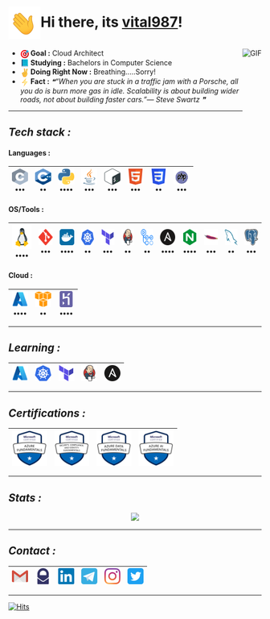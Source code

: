 # <img src="https://github.com/vital987/vital987/blob/master/assets/wave.gif" width=64 height=64 align=center>Hi there, its [vital987](https://github.com/vital987)!

<img align="right" alt="GIF" height="160px" src="https://i.imgur.com/uhZdH9C.gif" />

* <b><img src="https://github.com/vital987/vital987/raw/master/assets/darts.png" width=17 height=17 align=center>&nbsp;Goal :</b> Cloud Architect
* <b><img src="https://github.com/vital987/vital987/raw/master/assets/book.png" width=17 height=17 align=center>&nbsp;Studying :</b> Bachelors in Computer Science
* <b><img src="https://github.com/vital987/vital987/raw/master/assets/nows.png" width=17 height=17 align=center>&nbsp;Doing Right Now :</b> Breathing.....Sorry!
* <b><img src="https://github.com/vital987/vital987/raw/master/assets/facts.png" width=17 height=17 align=center>&nbsp;Fact :</b> <!--STARTS_HERE_QUOTE_README-->
<i>❝“When you are stuck in a traffic jam with a Porsche, all you do is burn more gas in idle.  Scalability is about building wider roads, not about building faster cars.”— Steve Swartz   ❞</i>
<!--ENDS_HERE_QUOTE_README-->

---

## ___Tech stack :___

#### **Languages :**
  | <a href="https://cprogramming.com"><img src="https://github.com/vital987/vital987/blob/master/assets/c.svg" width=32 height=32 align=center></a><br> ••• | <a href="https://cplusplusreference.com"><img src="https://github.com/vital987/vital987/blob/master/assets/cpp.svg" width=32 height=32 align=center></a><br>•• | <a href="https://python.org"><img src="https://github.com/vital987/vital987/blob/master/assets/python.svg" width=32 height=32 align=center></a><br>•••• | <a href="https://java.com"><img src="https://github.com/vital987/vital987/blob/master/assets/java.svg" width=32 height=32 align=center></a><br>••• | <a href="https://www.gnu.org/software/bash/"><img src="https://github.com/vital987/vital987/blob/master/assets/bash.svg" width=32 height=32 align=center></a><br>••• | <a href="https://html.com"><img src="https://github.com/vital987/vital987/blob/master/assets/html.svg" width=32 height=32 align=center></a><br>••• | <a href="https://developer.mozilla.org/en-US/docs/Web/CSS"><img src="https://github.com/vital987/vital987/blob/master/assets/css.svg" width=32 height=32 align=center></a><br>•• | <a href="https://php.net"><img src="https://github.com/vital987/vital987/blob/master/assets/php.svg" width=32 height=32 align=center></a><br>••• | 
  |:-:|:-:|:-:|:-:|:-:|:-:|:-:|:-:|
  
#### **OS/Tools :**
  | <a href="https://linux.org/"><img src="https://github.com/vital987/vital987/blob/master/assets/linux.svg" width=48 height=48></a><br>•••• | <a href="https://git-scm.com/"><img src="https://github.com/vital987/vital987/blob/master/assets/git.svg" width=32 height=32></a><br>••• | <a href="https://docker.com/"><img src="https://github.com/vital987/vital987/blob/master/assets/docker.svg" width=32 height=32></a><br>•••• | <a href="https://kubernetes.io/"><img src="https://github.com/vital987/vital987/blob/master/assets/kubernetes.svg" width=32 height=32></a><br>•• | <a href="https://terraform.io/"><img src="https://github.com/vital987/vital987/blob/master/assets/terraformio.svg" width=32 height=32></a><br>••• | <a href="https://jenkins.io/"><img src="https://github.com/vital987/vital987/blob/master/assets/jenkins.svg" width=32 height=32></a><br>•• | <a href="https://github.com/features/actions"><img src="https://github.com/vital987/vital987/blob/master/assets/actions.svg" width=32 height=32></a><br>•• | <a href="https://www.ansible.com/"><img src="https://github.com/vital987/vital987/blob/master/assets/ansible.svg" width=32 height=32></a><br>•••• | <a href="https://www.nginx.com/"><img src="https://github.com/vital987/vital987/blob/master/assets/nginx.svg" width=32 height=32></a><br>•••• | <a href="https://httpd.apache.org/"><img src="https://github.com/vital987/vital987/blob/master/assets/httpd.svg" width=32 height=32></a><br>••• | <a href="https://mysql.com/"><img src="https://github.com/vital987/vital987/blob/master/assets/mysql.svg" width=32 height=32></a><br>•• | <a href="https://postgresql.com/"><img src="https://github.com/vital987/vital987/blob/master/assets/postgresql.svg" width=32 height=32></a><br>••• |
  |:-:|:-:|:-:|:-:|:-:|:-:|:-:|:-:|:-:|:-:|:-:|:-:|
  
#### **Cloud :**
  | <a href="https://azure.microsoft.com"><img src="https://github.com/vital987/vital987/blob/master/assets/azure.svg" width=32 height=32></a><br>•••• | <a href="https://aws.amazon.com"><img src="https://github.com/vital987/vital987/blob/master/assets/aws.svg" width=32 height=32></a><br>•• | <a href="https://heroku.com"><img src="https://github.com/vital987/vital987/blob/master/assets/heroku.svg" width=32 height=32></a><br>•••• |
  |:-:|:-:|:-:|
  
---
  
## ___Learning :___
  | <a href="https://azure.microsoft.com"><img src="https://github.com/vital987/vital987/blob/master/assets/azure.svg" width=32 height=32></a> | <a href="https://kubernetes.io"><img src="https://github.com/vital987/vital987/blob/master/assets/kubernetes.svg" width=32 height=32></a> | <a href="https://terraform.io"><img src="https://github.com/vital987/vital987/blob/master/assets/terraformio.svg" width=32 height=32></a> | <a href="https://jenkins.io/"><img src="https://github.com/vital987/vital987/blob/master/assets/jenkins.svg" width=32 height=32></a> | <a href="https://www.ansible.com/"><img src="https://github.com/vital987/vital987/blob/master/assets/ansible.svg" width=32 height=32></a> |
|:-:|:-:|:-:|:-:|:-:|

---
  
## ___Certifications :___
  | <a href="https://www.credly.com/badges/03cd4fc7-9492-4383-ba5b-bdd3c450ba6e/public_url"><img src="https://github.com/vital987/vital987/raw/master/assets/az900.png" width=70 height=70></a> | <a href="https://www.credly.com/badges/d96aa450-da23-42d3-8554-e78dc52d33f5/public_url"><img src="https://github.com/vital987/vital987/raw/master/assets/sc900.png" width=70 height=70></a> | <a href="https://www.credly.com/badges/f7505822-bf4c-4e68-9424-b74ebf50b3ec/public_url"><img src="https://github.com/vital987/vital987/raw/master/assets/dp900.png" width=70 height=70></a> | <a href="https://www.credly.com/badges/f2fa7c1e-ddcd-4ad1-ac26-defd4b33acba/public_url"><img src="https://github.com/vital987/vital987/raw/master/assets/ai900.png" width=70 height=70></a> |
|:-:|:-:|:-:|:-:|

---

## ___Stats :___

<p align="center">
<a href="https://github.com/vital987"><img src="https://github-readme-stats.vercel.app/api?username=vital987&count_private=true&theme=github_dark&icon_color=ec362f&show_icons=true"></a><br>

---
  
## ___Contact :___
| <a href="mailto:apoorvvyavahare65@gmail.com"><img src="https://github.com/vital987/vital987/blob/master/assets/gmail.svg" width=32 height=32></a> | <a href="mailto:apoorvvyavahare@pm.me"><img src="https://github.com/vital987/vital987/blob/master/assets/protonmail.svg" width=32 height=32></a> | <a href="https://www.linkedin.com/in/apurv-vyavahare-912221245"><img src="https://github.com/vital987/vital987/blob/master/assets/linkedin.svg" width=32 height=32></a> | <a href="https://telegram.dog/anonymous_9870"><img src="https://github.com/vital987/vital987/blob/master/assets/telegram.svg" width=32 height=32></a> | <a href="https://www.instagram.com/apps9870/"><img src="https://github.com/vital987/vital987/blob/master/assets/instagram.svg" width=32 height=32></a> | <a href="https://twitter.com/apps987"><img src="https://github.com/vital987/vital987/blob/master/assets/twitter.svg" width=32 height=32></a> |
|:-:|:-:|:-:|:-:|:-:|:-:|

---
[![Hits](https://hits.seeyoufarm.com/api/count/incr/badge.svg?url=https%3A%2F%2Fgithub.com%2Fvital987%2Fvital987&count_bg=%230182FF&title_bg=%23000000&icon_color=%230081FF&title=Hits&edge_flat=false)](https://github.com/vital987)



